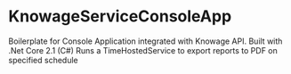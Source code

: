 # KnowageServiceConsoleApp
Boilerplate for Console Application integrated with Knowage API. Built with .Net Core 2.1 (C#)
Runs a TimeHostedService to export reports to PDF on specified schedule 
